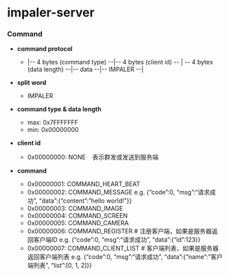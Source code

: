 # impaler-server


### Command
  
  - __command protocol__
    
    - |-- 4 bytes (command type) --|-- 4 bytes (client id) -- | -- 4 bytes (data length) --|-- data --|-- IMPALER --|
  
  - __split word__
  
    - IMPALER
  
  - __command type & data length__
  
    - max: 0x7FFFFFFF
    - min: 0x00000000
  
  - __client id__
  
    - 0x00000000: NONE    表示群发或发送到服务端
  
  - __command__
    - 0x00000001: COMMAND_HEART_BEAT
    - 0x00000002: COMMAND_MESSAGE  e.g. {“code”:0, “msg”:“请求成功”, “data”:{“content”:”hello world!”}}
    - 0x00000003: COMMAND_IMAGE
    - 0x00000004: COMMAND_SCREEN
    - 0x00000005: COMMAND_CAMERA
    - 0x00000006: COMMAND_REGISTER # 注册客户端，如果是服务器返回客户端ID  e.g. {“code”:0, “msg”:“请求成功”, “data”:{“id”:123}}
    - 0x00000007: COMMAND_CLIENT_LIST # 客户端列表，如果是服务器返回客户端列表  e.g. {“code”:0, “msg”:“请求成功”, “data”:{“name”:”客户端列表”, “list”:[0, 1, 2]}}


